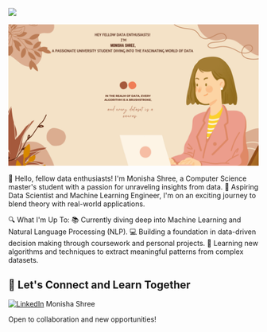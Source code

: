 ![](https://komarev.com/ghpvc/?username=BigDataEngineer09&abbreviated=true)


 ![working image](CanvaPicture_2.png)
 
👋 Hello, fellow data enthusiasts! I'm Monisha Shree, a Computer Science master's student with a passion for unraveling insights from data. 🌟 Aspiring Data Scientist and Machine Learning Engineer, I'm on an exciting journey to blend theory with real-world applications.

🔍 What I'm Up To:
📚 Currently diving deep into Machine Learning and Natural Language Processing (NLP).
💻 Building a foundation in data-driven decision making through coursework and personal projects.
🌱 Learning new algorithms and techniques to extract meaningful patterns from complex datasets.

## 💬 **Let's Connect and Learn Together**

[![LinkedIn](https://i.sstatic.net/gVE0j.png)](https://www.linkedin.com/in/monisha-shree-6b8663156/) Monisha Shree


Open to collaboration and new opportunities!
